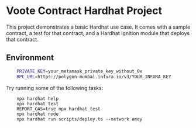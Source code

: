 # Voote Contract Hardhat Project

This project demonstrates a basic Hardhat use case. It comes with a sample contract, a test for that contract, and a Hardhat Ignition module that deploys that contract.

## Environment

```bash
    PRIVATE_KEY=your_metamask_private_key_without_0x
    RPC_URL=https://polygon-mumbai.infura.io/v3/YOUR_INFURA_KEY
```

Try running some of the following tasks:

```shell
    npx hardhat help
    npx hardhat test
    REPORT_GAS=true npx hardhat test
    npx hardhat node
    npx hardhat run scripts/deploy.ts --network amoy
```
